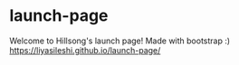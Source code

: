 # launch-page
Welcome to Hillsong's launch page!
Made with bootstrap :)
https://liyasileshi.github.io/launch-page/
